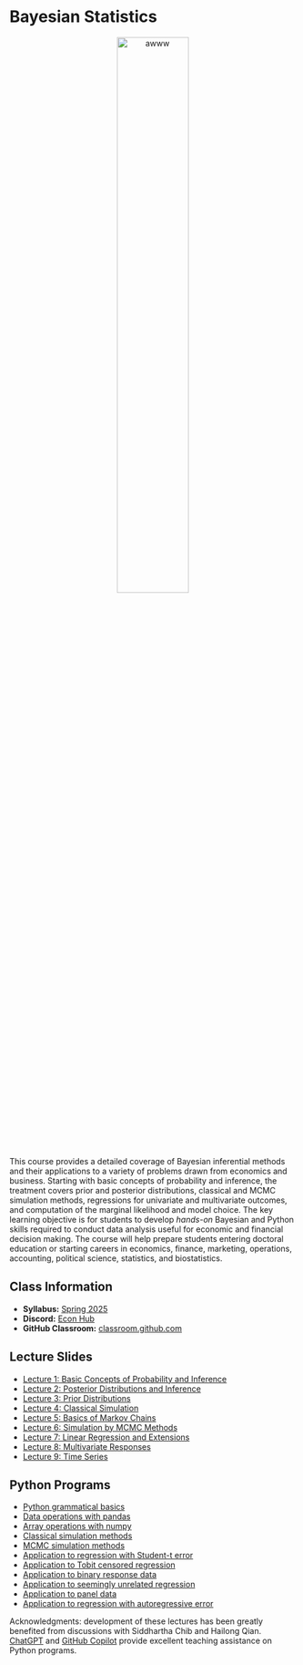 # Bayesian Statistics

<p align="center">
  <img src="e6100.jpg" alt="awww" width="50%" height="50%">
</p>

This course provides a detailed coverage of Bayesian inferential methods and their applications to a variety of problems drawn from economics and business. Starting with basic concepts of probability and inference, the treatment covers prior and posterior distributions, classical and MCMC simulation methods, regressions for univariate and multivariate outcomes, and computation of the marginal likelihood and model choice. The key learning objective is for students to develop *hands-on* Bayesian and Python skills required to conduct data analysis useful for economic and financial decision making. The course will help prepare students entering doctoral education or starting careers in economics, finance, marketing, operations, accounting, political science, statistics, and biostatistics.

## Class Information

* **Syllabus:** [Spring 2025](/pdf/E6100syllabus.pdf)
* **Discord:** [Econ Hub](https://discord.gg/SsrNPEeP2P)
* **GitHub Classroom:** [classroom.github.com](https://classroom.github.com)

## Lecture Slides

* [Lecture 1: Basic Concepts of Probability and Inference](/pdf/Bayeslec1.pdf)
* [Lecture 2: Posterior Distributions and Inference](/pdf/Bayeslec2.pdf)
* [Lecture 3: Prior Distributions](/pdf/Bayeslec3.pdf)
* [Lecture 4: Classical Simulation](/pdf/Bayeslec4.pdf)
* [Lecture 5: Basics of Markov Chains](/pdf/Bayeslec5.pdf)
* [Lecture 6: Simulation by MCMC Methods](/pdf/Bayeslec6.pdf)
* [Lecture 7: Linear Regression and Extensions](/pdf/Bayeslec7.pdf)
* [Lecture 8: Multivariate Responses](/pdf/Bayeslec8.pdf)
* [Lecture 9: Time Series](/pdf/Bayeslec9.pdf)

## Python Programs

* [Python grammatical basics](/code/01-python-grammar.ipynb)
* [Data operations with pandas](/code/02-data-analysis.ipynb)
* [Array operations with numpy](/code/03-ndarray.ipynb)
* [Classical simulation methods](/code/04-classical-simu.ipynb)
* [MCMC simulation methods](/code/05-mcmc-simu.ipynb)
* [Application to regression with Student-t error](/code/06-app-student-t.ipynb)
* [Application to Tobit censored regression](/code/07-app-tobit.ipynb)
* [Application to binary response data](/code/08-app-binary.ipynb)
* [Application to seemingly unrelated regression](/code/09-app-sur.ipynb)
* [Application to panel data](/code/10-app-panel.ipynb)
* [Application to regression with autoregressive error](/code/11-app-ar.ipynb)

Acknowledgments: development of these lectures has been greatly benefited from discussions with Siddhartha Chib and Hailong Qian. [ChatGPT](https://openai.com/blog/chatgpt) and [GitHub Copilot](https://github.com/features/copilot) provide excellent teaching assistance on Python programs.
